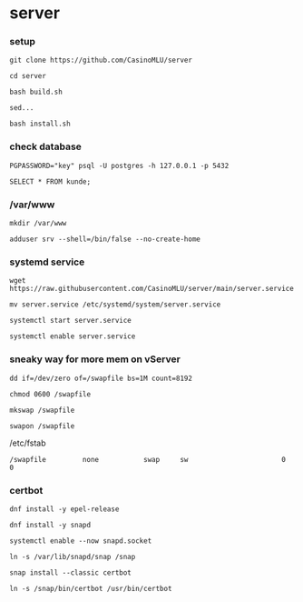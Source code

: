 # server

### setup
```
git clone https://github.com/CasinoMLU/server
```
```
cd server
```
```
bash build.sh
```
```
sed...
```
```
bash install.sh
```
### check database
```
PGPASSWORD="key" psql -U postgres -h 127.0.0.1 -p 5432
```
```
SELECT * FROM kunde;
```


### /var/www
```
mkdir /var/www
```
```
adduser srv --shell=/bin/false --no-create-home
```

### systemd service
```
wget https://raw.githubusercontent.com/CasinoMLU/server/main/server.service
```
```
mv server.service /etc/systemd/system/server.service
```
```
systemctl start server.service
```
```
systemctl enable server.service
```
### sneaky way for more mem on vServer
```
dd if=/dev/zero of=/swapfile bs=1M count=8192 
```
```
chmod 0600 /swapfile
```
```
mkswap /swapfile 
```
```
swapon /swapfile 
```
/etc/fstab 
```
/swapfile         none           swap     sw                       0    0
```
### certbot
```
dnf install -y epel-release
```
```
dnf install -y snapd
```
```
systemctl enable --now snapd.socket
```
```
ln -s /var/lib/snapd/snap /snap
```
```
snap install --classic certbot
```
```
ln -s /snap/bin/certbot /usr/bin/certbot
```
